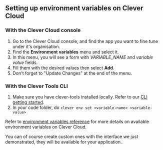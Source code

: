 ## Setting up environment variables on Clever Cloud

### With the Clever Cloud console

1. Go to the Clever Cloud console, and find the app you want to fine tune under it's organisation.
2. Find the **Environment variables** menu and select it.
3. In this menu, you will see a form with *VARIABLE_NAME* and *variable value* fields.
4. Fill them with the desired values then select **Add**.
5. Don't forget to "Update Changes" at the end of the menu.

### With the Clever Tools CLI

1. Make sure you have clever-tools installed locally. Refer to our [CLI getting started](/doc/cli/).
2. In your code folder, do `clever env set <variable-name> <variable-value>`

Refer to [environment variables reference](/doc/reference/reference-environment-variables) for more details on available environment variables on Clever Cloud.

You can of course create custom ones with the interface we just demonstrated, they will be available for your application.
